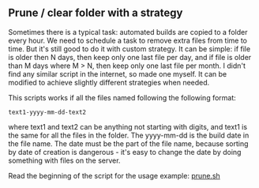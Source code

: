<!-- 
.. title: Prune folder
.. slug: prune-folder
.. date: 2016-11-17 10:24:38 UTC+01:00
.. tags: scripts 
.. category: Bash
.. link: 
.. description: 
.. type: text
-->

## Prune / clear folder with a strategy

Sometimes there is a typical task: automated builds are copied to a folder every hour. We need to schedule a task to remove extra files from time to time.
But it's still good to do it with custom strategy. It can be simple: if file is older then N days, then keep only one last file per day, and if file is older than M days where M > N, then keep only one last file per month.
I didn't find any similar script in the internet, so made one myself. It can be modified to achieve slightly different strategies when needed.

This scripts works if all the files named following the following format: 
```
text1-yyyy-mm-dd-text2
```
where text1 and text2 can be anything not starting with digits, and text1 is the same for all the files in the folder. The yyyy-mm-dd is the build date in the file name. The date must be the part of the file name, 
because sorting by date of creation is dangerous - it's easy to change the date by doing something with files on the server. 

Read the beginning of the script for the usage example: [prune.sh](https://github.com/pleasenophp/scripts/blob/master/prune.sh)


